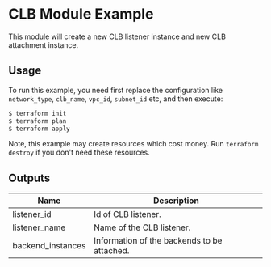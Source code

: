 # CLB Module Example

This module will create a new CLB listener instance and new CLB attachment instance.

## Usage

To run this example, you need first replace the configuration like `network_type`, `clb_name`, `vpc_id`, `subnet_id` etc, and then execute:

```bash
$ terraform init
$ terraform plan
$ terraform apply
```

Note, this example may create resources which cost money. Run `terraform destroy` if you don't need these resources.

## Outputs

| Name | Description |
|------|-------------|
| listener_id | Id of CLB listener.   |
| listener_name | Name of the CLB listener. |
| backend_instances | Information of the backends to be attached. |
